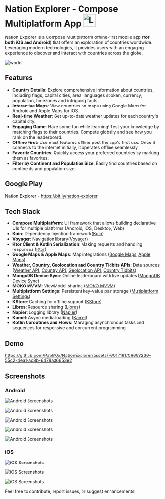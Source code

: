 # Nation Explorer - Compose Multiplatform App <img src="https://github.com/Pablit0x/NationExplorer/assets/76017191/27b397b2-ef8e-4ace-a25b-1f6c7888a848" alt="Logo" width="40" height="40">

Nation Explorer is a Compose Multiplatform offline-first mobile app (**for both iOS and Android**)
that offers an exploration of countries worldwide. Leveraging modern technologies, it provides users
with an engaging experience to discover and interact with countries across the globe.

![world](https://github.com/Pablit0x/NationExplorer/assets/76017191/f888ae2a-b096-4ed9-b9d6-4d19aa2b0fef)

## Features

- **Country Details**: Explore comprehensive information about countries, including flags, capital
  cities, area, languages spoken, currency, population, timezones and intriguing facts.
- **Interactive Maps**: View countries on maps using Google Maps for Android and Apple Maps for iOS.
- **Real-time Weather**: Get up-to-date weather updates for each country's capital city.
- **Engaging Game**: Have some fun while learning! Test your knowledge by matching flags to their
  countries. Compete globally and see how you rank on the leaderboard.
- **Offline First**: Use most features offline post the app's first use. Once it connects to the
  internet initially, it operates offline seamlessly.
- **Favorite Countries**: Quickly access your preferred countries by marking them as favorites.
- **Filter by Continent and Population Size**: Easily find countries based on continents and
  population size.

## Google Play

Nation Explorer - https://bit.ly/nation-explorer

## Tech Stack

- **Compose Multiplatform**: UI framework that allows building declarative UIs for multiple
  platforms (Android, iOS, Desktop, Web)
- **Koin**: Dependency Injection framework([Koin](https://github.com/InsertKoinIO/koin))
- **Voyager**: Navigation library([Voyager](https://voyager.adriel.cafe/))
- **Ktor Client & Kotlin Serialization**: Making requests and handling
  responses ([Ktor](https://github.com/ktorio/ktor))
- **Google Maps & Apple Maps**: Map
  integrations ([Google Maps](https://developers.google.com/maps/documentation/android-sdk/maps-compose), [Apple Maps](https://developer.apple.com/documentation/mapkit/))
- **Weather, Country, Geolocation and Country Tidbits APIs**: Data
  sources ([Weather API](https://api.api-ninjas.com/v1/weather), [Country API](https://restcountries.com/v3.1/all), [Geolocation API](https://api.opencagedata.com/geocode/v1/),
  [Country Tidbits](https://github.com/Pablit0x/nation_explorer_tidbits_api))
- **MongoDB Device Sync**: Online leaderboard with live
  updates ([MongoDB Device Sync](https://www.mongodb.com/atlas/app-services/device-sync))
- **MOKO MVVM**: ViewModel sharing ([MOKO MVVM](https://github.com/icerockdev/moko-mvvm))
- **Multiplatform Settings**: Persistent key-value pair
  storage ([Multiplatform Settings](https://github.com/russhwolf/multiplatform-settings))
- **KStore**: Caching for offline support ([KStore](https://github.com/xxfast/KStore))
- **Libres**: Resource sharing ([Libres](https://github.com/Skeptick/libres))
- **Napier**: Logging library ([Napier](https://github.com/AAkira/Napier))
- **Kamel**: Async media loading ([Kamel](https://github.com/Kamel-Media/Kamel))
- **Kotlin Coroutines and Flows**: Managing asynchronous tasks and sequences for responsive and
  concurrent programming

## Demo

https://github.com/Pablit0x/NationExplorer/assets/76017191/06693236-55c2-4ea1-ac8b-6478a36653e2

## Screenshots

### Android

![Android Screenshots](https://github.com/Pablit0x/NationExplorer/assets/76017191/4c279a34-74b3-4b6d-a868-590d1cce5966)

![Android Screenshots](https://github.com/Pablit0x/NationExplorer/assets/76017191/e1b532b4-1282-4535-a955-018136a4f8ac)

![Android Screenshots](https://github.com/Pablit0x/NationExplorer/assets/76017191/3356596f-92e5-44e6-b059-6b538007e11c)

![Android Screenshots](https://github.com/Pablit0x/NationExplorer/assets/76017191/08487342-af1b-4665-b8c4-5441e03163fc)

![Android Screenshots](https://github.com/Pablit0x/NationExplorer/assets/76017191/23156731-9a7a-4544-ab36-362b0f0e04d0)

### iOS

![iOS Screenshots](https://github.com/Pablit0x/NationExplorer/assets/76017191/39f74495-65de-44f1-bb3c-bdd2438374fe)

![iOS Screenshots](https://github.com/Pablit0x/NationExplorer/assets/76017191/ffacf4bf-089a-4b80-a40d-98fa343585c9)

![iOS Screenshots](https://github.com/Pablit0x/NationExplorer/assets/76017191/14df6335-1f41-4fe2-b3f8-d318b6c17cdf)

Feel free to contribute, report issues, or suggest enhancements!
